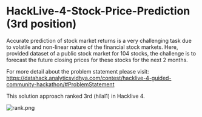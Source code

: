 # HackLive-4-Stock-Price-Prediction (3rd position)

Accurate prediction of stock market returns is a very challenging task due to volatile and non-linear nature of the financial stock markets.   Here,  provided dataset of a public stock market for 104 stocks, the challenge is to forecast the future closing prices for these stocks for the next 2 months.

For more detail about the problem statement please visit: https://datahack.analyticsvidhya.com/contest/hacklive-4-guided-community-hackathon/#ProblemStatement

This solution approach ranked 3rd (hilal1) in Hacklive 4.

![rank.png](attachment:rank.png)
